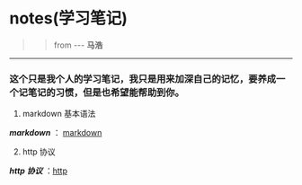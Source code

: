 # notes(学习笔记)

>> from --- **马浩**

***

### 这个只是我个人的学习笔记，我只是用来加深自己的记忆，要养成一个**记笔记**的习惯，但是也希望能帮助到你。

1. markdown 基本语法

***markdown*** ： [markdown](/笔记/1.markdown/markdown.md/ " markdown 基本语法")

2. http 协议

***http 协议*** ：[http](/2.http/http.md/ "http 协议")
